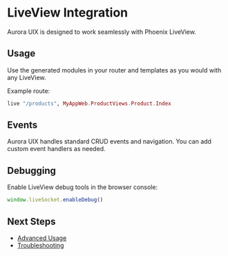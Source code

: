 # LiveView Integration

Aurora UIX is designed to work seamlessly with Phoenix LiveView.

## Usage

Use the generated modules in your router and templates as you would with any LiveView.

Example route:

```elixir
live "/products", MyAppWeb.ProductViews.Product.Index
```

## Events

Aurora UIX handles standard CRUD events and navigation. You can add custom event handlers as needed.

## Debugging

Enable LiveView debug tools in the browser console:

```js
window.liveSocket.enableDebug()
```

## Next Steps

- [Advanced Usage](../advanced/advanced_usage.md)
- [Troubleshooting](../advanced/troubleshooting.md)
